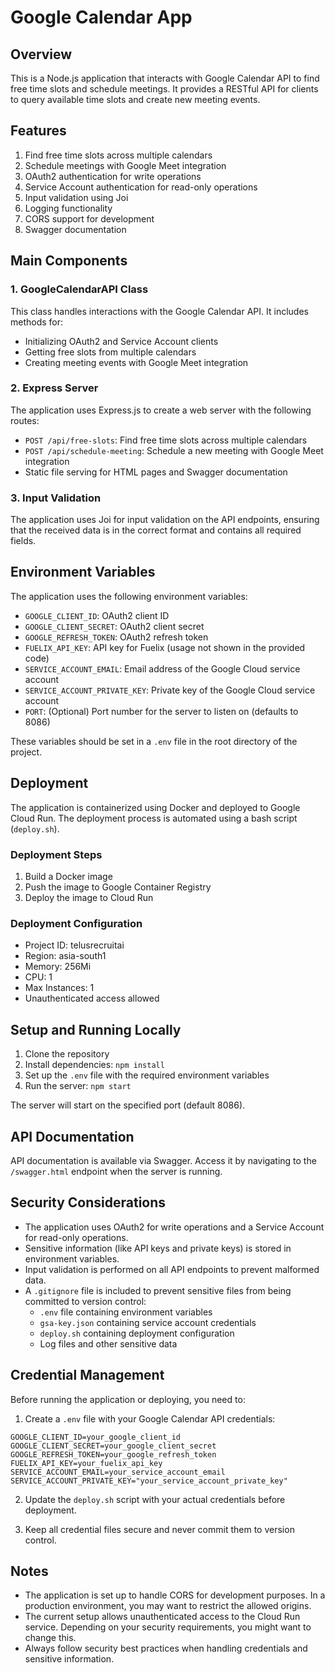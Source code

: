 # Google Calendar App

## Overview

This is a Node.js application that interacts with Google Calendar API to find free time slots and schedule meetings. It provides a RESTful API for clients to query available time slots and create new meeting events.

<!-- export GOOGLE_CLIENT_ID="865090871947-8hmkitvfbksc8dn9u7b9suk2mhnkq4f9.apps.googleusercontent.com"
export GOOGLE_CLIENT_SECRET="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"
export GOOGLE_REFRESH_TOKEN="1//0gB8dpZiUnFbfCgYIARAAGBASNwF-L9Ir1tjcybYeqvUgM8Amg_kKU9EstRqD_geNZXJGWxf0rhsEufhcUl6BcXDmonvP_gMobb0"
export FUELIX_API_KEY="nHeX0UQumAogwKoOX9k6RSDrPDAyLGgTKoCMqYlinqGrSKLw"
export SERVICE_ACCOUNT_EMAIL="telusrecurit-calander@telusrecruitai.iam.gserviceaccount.com"
export SERVICE_ACCOUNT_PRIVATE_KEY="-----BEGIN PRIVATE KEY-----\nMIIEvwIBADANBgkqhkiG9w0BAQEFAASCBKkwggSlAgEAAoIBAQC1iGh9oq4gxtJS\nDXkoiivGOXgThG6xLjwZMzRErsNvl15/lfTIv5UgX0pADM/iOon9Qr253XSvjkp+\nvz7XzW/b4dSMVaD8595RkwMfQgsjVmB41V2vyMUWfU2LU/qMicJyM79tiLQt7yN6\nptWwUCdSAP0xgU4vvhDOZNlovmm3qySpKZSPbZc1LXfBxRPH03QhsCgw/JJaaN6c\nBx0imW23dW7eH1N/ap7Sl3gByqhXrURLTg/9qKtDBiTWpfgaHOrCVrqDfjMbbmQ0\nUcivQqbd7Uo8RnCH2AhBTNt+tQwaRx4eGMrWHneFkF+F7HoMLaW6c6jjDPjA5BPp\nGb4QijEpAgMBAAECggEAJqfe9E3lfXZJCA71a1QM4T+QmbtcJN+fDZCxQyTh2gvm\nJA4HG45sT4HrGjuAMwDbLHJ/WypUtCN9KoNH+wU0miJ7M8zyJJitZzqCcjAKliJJ\nFcH9mraKfXD+R7qAwld9b/sj+sue7p8bM31+SHaxAM3UHKwXvaPgCUtBXoQZl/H+\nYvqctU7p6ayJB2pTumSJBWwIG7b4Fsn2GdW/ZdQnoci4qxaVZ49RDJFmFUcHw3wd\nktc3XqdAuaDnsr+GSqzRhNbYLVQdHxaQAp48ZUrOloZyUcDM5hAFF6pw42vkYGGn\nzqQ7MECd7cB5q2MA6volitNQU/c4spg0YvF72kYVLwKBgQDZAd978ytLeMSVfXPe\nxWJ6ExLCoVRyt1N7nSIWc3YENY3ESianEBShvzGu+O5EbXXJ0OJ7zW5YWzAVtboB\nqc0a7+acKJPRbQVSveAlLccVA40FRC1ZSvzScfz41LXiPcsKac0zeobk2yWD/OjC\nMuKlmn2zLww5bZGbbX0q1izL0wKBgQDWJr5k0Bsp+zrRe6U6rtfAMRBeCRxv/QFI\nnuc0bG3obkxBsxZfZ92mWOwiVtkymxw+43GQd4m4EN6OOOu5M+TKCm+DTuwiZAWk\nTaITabk1NaoZCBLOHvdY2kf6Z1tfmq8f+utHcT3ZVqRbvCUzF+1tYeH2RETBPJPN\nn7lltjTdkwKBgQCBYDx9CVymgjmxZjnOdp9faD+nCcfvHJ0I9YV9HRkfKU572Dlz\nIIMsa3CTgJWM9jVjPMXKSY+f3b2tM8rRcwp1JNG4B/kYwoaJ7enUQJaQUK2iliLz\nOWHBlXPcZfSKDY0fiDRunH4PsxeKuR2Lqgq18IVAbqw7ELfekkgtYcMTQQKBgQCK\n7U+O70LwFT+vLtueGld1I19O4fJE5Im0pwGvDLiwlP17kcbt1eABTqbCED2Pivjk\nA4FlC2eYtbjr4xlpaLUALYzyTnz6QpE2afa/SVMRpeLXolkwxv4H8nPHis3IU/1Q\nbeO80UYifQbbTE+FufwZfeqtbNR91+K6/ueziGT7aQKBgQC1Lie8R1eA+jqLMu73\nBBVQEt1jb2sKcSpqsUFmLDv/w4IROepCdpM7x2t1Wlgvw7D/hRaKPpRjFxjf8Ruo\nnjf4XozTgNQ+vwYpWjmxeApmod64eXAePfnCfk6PzUYVgl1Nvy8Qpkwn/SrGwE30\nYtmNNCrgZESmqR3PRXzX2QPBPg==\n-----END PRIVATE KEY-----\n" -->


## Features

1. Find free time slots across multiple calendars
2. Schedule meetings with Google Meet integration
3. OAuth2 authentication for write operations
4. Service Account authentication for read-only operations
5. Input validation using Joi
6. Logging functionality
7. CORS support for development
8. Swagger documentation

## Main Components

### 1. GoogleCalendarAPI Class

This class handles interactions with the Google Calendar API. It includes methods for:

- Initializing OAuth2 and Service Account clients
- Getting free slots from multiple calendars
- Creating meeting events with Google Meet integration

### 2. Express Server

The application uses Express.js to create a web server with the following routes:

- `POST /api/free-slots`: Find free time slots across multiple calendars
- `POST /api/schedule-meeting`: Schedule a new meeting with Google Meet integration
- Static file serving for HTML pages and Swagger documentation

### 3. Input Validation

The application uses Joi for input validation on the API endpoints, ensuring that the received data is in the correct format and contains all required fields.

## Environment Variables

The application uses the following environment variables:

- `GOOGLE_CLIENT_ID`: OAuth2 client ID
- `GOOGLE_CLIENT_SECRET`: OAuth2 client secret
- `GOOGLE_REFRESH_TOKEN`: OAuth2 refresh token
- `FUELIX_API_KEY`: API key for Fuelix (usage not shown in the provided code)
- `SERVICE_ACCOUNT_EMAIL`: Email address of the Google Cloud service account
- `SERVICE_ACCOUNT_PRIVATE_KEY`: Private key of the Google Cloud service account
- `PORT`: (Optional) Port number for the server to listen on (defaults to 8086)

These variables should be set in a `.env` file in the root directory of the project.

## Deployment

The application is containerized using Docker and deployed to Google Cloud Run. The deployment process is automated using a bash script (`deploy.sh`).

### Deployment Steps

1. Build a Docker image
2. Push the image to Google Container Registry
3. Deploy the image to Cloud Run

### Deployment Configuration

- Project ID: telusrecruitai
- Region: asia-south1
- Memory: 256Mi
- CPU: 1
- Max Instances: 1
- Unauthenticated access allowed

## Setup and Running Locally

1. Clone the repository
2. Install dependencies: `npm install`
3. Set up the `.env` file with the required environment variables
4. Run the server: `npm start`

The server will start on the specified port (default 8086).

## API Documentation

API documentation is available via Swagger. Access it by navigating to the `/swagger.html` endpoint when the server is running.

## Security Considerations

- The application uses OAuth2 for write operations and a Service Account for read-only operations.
- Sensitive information (like API keys and private keys) is stored in environment variables.
- Input validation is performed on all API endpoints to prevent malformed data.
- A `.gitignore` file is included to prevent sensitive files from being committed to version control:
  - `.env` file containing environment variables
  - `gsa-key.json` containing service account credentials
  - `deploy.sh` containing deployment configuration
  - Log files and other sensitive data

## Credential Management

Before running the application or deploying, you need to:

1. Create a `.env` file with your Google Calendar API credentials:
```
GOOGLE_CLIENT_ID=your_google_client_id
GOOGLE_CLIENT_SECRET=your_google_client_secret
GOOGLE_REFRESH_TOKEN=your_google_refresh_token
FUELIX_API_KEY=your_fuelix_api_key
SERVICE_ACCOUNT_EMAIL=your_service_account_email
SERVICE_ACCOUNT_PRIVATE_KEY="your_service_account_private_key"
```

2. Update the `deploy.sh` script with your actual credentials before deployment.

3. Keep all credential files secure and never commit them to version control.

## Notes

- The application is set up to handle CORS for development purposes. In a production environment, you may want to restrict the allowed origins.
- The current setup allows unauthenticated access to the Cloud Run service. Depending on your security requirements, you might want to change this.
- Always follow security best practices when handling credentials and sensitive information.

